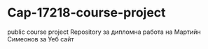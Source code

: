 # Cap-17218-course-project
public course project
Repository  за дипломна работа на Мартийн Симеонов за Уеб сайт
